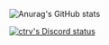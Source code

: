 ![Anurag's GitHub stats](https://github-readme-stats.vercel.app/api?username=ctrvv&show=reviews,discussions_started,discussions_answered,prs_merged,prs_merged_percentage&show_icons=true&theme=radical)


[![ctrv's Discord status](https://dsc-readme.tsuni.dev/api/user/1251847878637387884?aboutMe=%F0%9F%87%B1%F0%9F%87%B9&theme=dark&width=512)](https://github.com/TetraTsunami/discord-github-preview)

